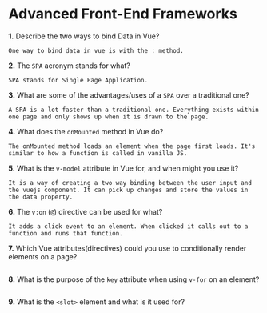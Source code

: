 # Advanced Front-End Frameworks


**1.** Describe the two ways to bind Data in Vue?
<!-- enter you answer in the space below -->
```
One way to bind data in vue is with the : method.
```

**2.** The `SPA` acronym stands for what?
<!-- enter you answer in the space below -->
```
SPA stands for Single Page Application. 
```
**3.** What are some of the advantages/uses of a `SPA` over a traditional one?
<!-- enter you answer in the space below -->
```
A SPA is a lot faster than a traditional one. Everything exists within one page and only shows up when it is drawn to the page.
```
**4.** What does the `onMounted` method in Vue do?
<!-- enter you answer in the space below -->
```
The onMounted method loads an element when the page first loads. It's similar to how a function is called in vanilla JS.
```
**5.** What is the `v-model` attribute in Vue for, and when might you use it?
<!-- enter you answer in the space below -->
```
It is a way of creating a two way binding between the user input and the vuejs component. It can pick up changes and store the values in the data property.
```
**6.** The `v:on` (`@`) directive can be used for what?
<!-- enter you answer in the space below -->
```
It adds a click event to an element. When clicked it calls out to a function and runs that function.
```
**7.** Which Vue attributes(directives) could you use to conditionally render elements on a page?
<!-- enter you answer in the space below -->
```

```
**8.** What is the purpose of the `key` attribute when using `v-for` on an element?
<!-- enter you answer in the space below -->
```

```
**9.** What is the `<slot>` element and what is it used for?
<!-- enter you answer in the space below -->
```

```